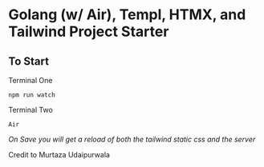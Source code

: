 # Golang (w/ Air), Templ, HTMX, and Tailwind Project Starter

## To Start
Terminal One
```
npm run watch
```

Terminal Two
```
Air
```

<em>On Save you will get a reload of both the tailwind static css and the server</em>

Credit to Murtaza Udaipurwala



